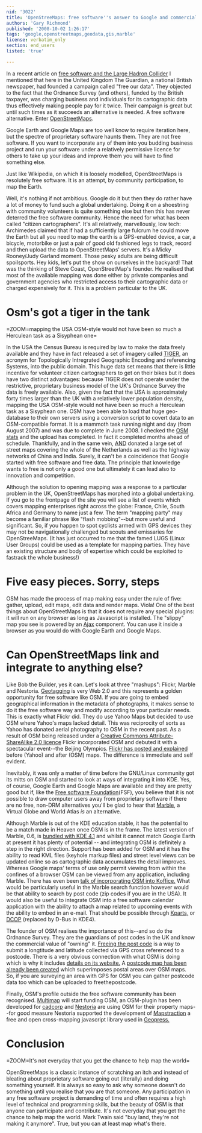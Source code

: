```yaml
---
nid: '3022'
title: 'OpenStreeMaps: free software''s answer to Google and commercially-restricted geo-data'
authors: 'Gary Richmond'
published: '2008-10-02 1:26:17'
tags: 'google,openstreetmaps,geodata,gis,marble'
license: verbatim_only
section: end_users
listed: 'true'

---
```

In a recent article on [free software and the Large Hadron Collider](http://www.freesoftwaremagazine.com/columns/large_hadron_collider_switches_if_its_end_world_it_will_be_powered_gnu_linux) I mentioned that here in the United Kingdom The Guardian, a national British newspaper, had founded a campaign called "free our data". They objected to the fact that the Ordnance Survey (and others), funded by the British taxpayer, was charging business and individuals for its cartographic data thus effectively making people pay for it twice. Their campaign is great but until such times as it succeeds an alternative is needed. A free software alternative. Enter [OpenStreetMaps](http://wiki.openstreetmap.org/index.php/Main_Page).

Google Earth and Google Maps are too well know to require iteration here, but the spectre of proprietary software haunts them. They are not free software. If you want to incorporate any of them into you budding business project and run your software under a relatively permissive licence for others to take up your ideas and improve them you will have to find something else.

Just like Wikipedia, on which it is loosely modelled, OpenStreetMaps is resolutely free software. It is an attempt, by community participation, to map the Earth.

<!--break-->

Well, it's nothing if not ambitious. Google do it but then they do rather have a lot of money to fund such a global undertaking. Doing it on a shoestring with community volunteers is quite something else but then this has never deterred the free software community. Hence the need for what has been called "citizen cartographers". It's all relatively, marvellously, low tech: Archimedes claimed that if had a sufficiently large fulcrum he could move the Earth but all you need to map the earth is a GPS-enabled device, a car, a bicycle, motorbike or just a pair of good old fashioned legs to track, record and then upload the data to OpenStreetMaps' servers. It's a Micky Rooney/Judy Garland moment. Those pesky adults are being difficult spoilsports. Hey kids, let's put the show on ourselves in the backyard! That was the thinking of Steve Coast, OpenStreetMap's founder. He realised that most of the available mapping was done either by private companies and government agencies who restricted access to their cartographic data or charged expensively for it. This is a problem particular to the UK.

# Osm's got a tiger in the tank

=ZOOM=mapping the USA OSM-style would not have been so much a Herculean task as a Sisyphean one=

In the USA the Census Bureau is required by law to make the data freely available and they have in fact released a set of imagery called [TIGER](http://www.census.gov/geo/www/tiger/), an acronym for Topologically Intregrated Geographic Encoding and referencing Systems, into the public domain. This huge data set means that there is little incentive for volunteer citizen cartographers to get on their bikes but it does have two distinct advantages: because TIGER does not operate under the restrictive, proprietary business model of the UK's Ordnance Survey the data is freely available. Also, given the fact that the USA is approximately forty times larger than the UK with a relatively lower population density, mapping the USA OSM-style would not have been so much a Herculean task as a Sisyphean one. OSM have been able to load that huge geo-database to their own servers using a conversion script to covert data to an OSM-compatible format. It is a mammoth task running night and day (from August 2007) and was due to complete in June 2008. I checked the [OSM stats](http://dev.openstreetmap.org/~daveh/tiger/stats.html) and the upload has completed. In fact it completed months ahead of schedule. Thankfully, and in the same vein, [AND](http://www.and.com/) donated a large set of street maps covering the whole of the Netherlands as well as the highway networks of China and India. Surely, it can't be a coincidence that Google started with free software and free data. The principle that knowledge wants to free is not only a good one but ultimately it can lead also to innovation and competition.

Although the solution to opening mapping was a response to a particular problem in the UK, OpenStreetMaps has morphed into a global undertaking. If you go to the frontpage of the site you will see a list of events which covers mapping enterprises right across the globe: France, Chile, South Africa and Germany to name just a few. The term "mapping party" may become a familiar phrase like "flash mobbing"--but more useful and significant. So, if you happen to spot cyclists armed with GPS devices they may not be navigationally challenged but scouts and emissaries for OpenStreeMaps. (It has just occurred to me that the famed LUGS (Linux User Groups) could be used as a template for mapping parties. They have an existing structure and body of expertise which could be exploited to fastrack the whole business!) 

# Five easy pieces. Sorry, steps

OSM has made the process of map making easy under the rule of five: gather, upload, edit maps, edit data and render maps. Viola! One of the best things about OpenStreetMaps is that it does not require any special plugins: it will run on any browser as long as Javascript is installed. The  "slippy" map you see is powered by an [Ajax](http://en.wikipedia.org/wiki/Ajax_(programming)) component. You can use it inside a browser as you would do with Google Earth and Google Maps. 


# Can OpenStreetMaps link and integrate to anything else?

Like Bob the Builder, yes it can. Let's look at three "mashups": Flickr, Marble and Nestoria. [Geotagging](http://en.wikipedia.org/wiki/Geotagging) is very Web 2.0 and this represents a golden opportunity for free software like OSM. If you are going to embed geographical information in the metadata of photographs, it makes sense to do it the free software way and modify according to your particular needs. This is exactly what Flickr did. They do use Yahoo Maps but decided to use OSM where Yahoo's maps lacked detail. This was reciprocity of sorts as Yahoo has donated aerial photography to OSM in the recent past. As a result of OSM being released under a [Creative Commons Attribute-ShareAlike 2.0 licence](http://creativecommons.org/licenses/by-sa/2.0/) Flickr incorporated OSM and debuted it with a spectacular event--the Beijing Olympics. [Flickr has posted and explained](http://blog.flickr.net/en/2008/08/12/around-the-world-and-back-again/) before (Yahoo) and after (OSM) maps. The difference is immediate and self evident.

Inevitably, it was only a matter of time before the GNU/Linux community got its mitts on OSM and started to look at ways of integrating it into KDE. Yes, of course, Google Earth and Google Maps are available and they are pretty good but if, like the [Free software Foundation](http://www.fsf.org/campaigns/priority.html)(FSF), you believe that it is not possible to draw computer users away from proprietary software if there are no free, non-DRM alternatives you'll be glad to hear that [Marble](http://edu.kde.org/marble/), a Virtual Globe and World Atlas _is_ an alternative. 

Although Marble is out of the KDE education stable, it has the potential to be a match made in Heaven once OSM is in the frame. The latest version of Marble, 0.6, is [bundled with KDE 4.1](http://www.kdedevelopers.org/node/3475) and whilst it cannot match Google Earth at present it has plenty of potential -- and integrating OSM is definitely a step in the right direction. Support has been added for OSM and it has the ability to read KML files (keyhole markup files) and street level views can be updated online so as cartographic data accumulates the detail improves. Whereas Google maps' terms of use only permit viewing from within the confines of a browser OSM can be viewed from any application, including Marble. There has even been [talk of incorporating OSM into Koffice.](http://wiki.koffice.org/index.php?title=Open_Street_Map_Integration) What would be particularly useful in the Marble search function however would be that ability to search by post code (zip codes if you are in the USA). It would also be useful to integrate OSM into a free software calendar application with the ability to attach a map related to upcoming events with the ability to embed in an e-mail. That should be possible through [Kparts,](http://en.wikipedia.org/wiki/KPart) or [DCOP](http://en.wikipedia.org/wiki/DCOP) (replaced by D-Bus in KDE4).

The founder of OSM realises the importance of this--and so do the Ordnance Survey. They are the guardians of post codes in the UK and know the commercial value of "owning" it. [Freeing the post code](http://www.freethepostcode.org/) is a way to submit a longtitude and latitude collected via GPS cross referenced to a postcode. There is a very obvious connection with what OSM is doing which is why it includes [details on its website.](http://wiki.openstreetmap.org/index.php/FreeThePostcode) A [postcode map has been already been created](http://dev.openstreetmap.org/~random/postcodes/) which superimposes postal areas over OSM maps. So, if you are surveying an area with GPS for OSM you can gather postcode data too which can be uploaded to freethepostcode.  

Finally, OSM's profile outside the free software community has been recognised. [Multimap](http://www.multimap.com/) will start funding OSM, an OSM-plugin has been developed for [cadcorp](http://www.cadcorp.com/) and [Nestoria](http://www.nestoria.co.uk/isle-of-wight/property/buy) are using OSM for their property maps--for good measure Nestoria supported the development of [Mapstraction](http://www.mapstraction.com/) a free and open cross-mapping javascript library used in [Geopress.](http://georss.org/geopress)


# Conclusion

=ZOOM=It's not everyday that you get the chance to help map the world=

OpenStreetMaps is a classic instance of scratching an itch and instead of bleating about proprietary software going out (literally) and doing something yourself. It is always so easy to ask why someone doesn't do something until you realise that _you_ are that someone. Any participation in any free software project is demanding of time and often requires a high level of technical and programming skills, but the beauty of OSM is that anyone can participate and contribute. It's not everyday that you get the chance to help map the world. Mark Twain said "buy land, they're not making it anymore". True, but you can at least map what's there. 

